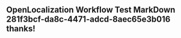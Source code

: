 <properties
ms.topic="hero-topic1"
ms.test1="hero-topic"
ms.test2="test"/>

## OpenLocalization Workflow Test MarkDown 281f3bcf-da8c-4471-adcd-8aec65e3b016 thanks!
